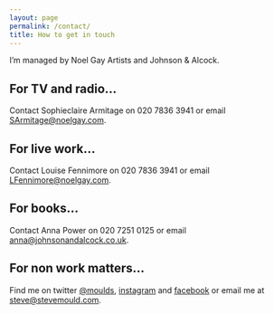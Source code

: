 ```yaml
---
layout: page
permalink: /contact/
title: How to get in touch
---
```


I’m managed by Noel Gay Artists and Johnson & Alcock.

## For TV and radio…
Contact Sophieclaire Armitage on 020 7836 3941 or email [SArmitage@noelgay.com](mailto:SArmitage@noelgay.com).

## For live work…
Contact Louise Fennimore on 020 7836 3941 or email [LFennimore@noelgay.com](mailto:LFennimore@noelgay.com).

## For books…
Contact Anna Power on 020 7251 0125 or email [anna@johnsonandalcock.co.uk](mailto:anna@johnsonandalcock.co.uk).

## For non work matters…
Find me on twitter [@moulds](https://twitter.com/moulds), [instagram](https://www.instagram.com/stevemouldscience/) and [facebook](https://www.facebook.com/stevemouldscience/) or email me at [steve@stevemould.com](mailto:steve@stevemould.com).